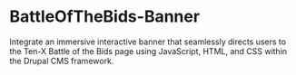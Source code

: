 # BattleOfTheBids-Banner
Integrate an immersive interactive banner that seamlessly directs users to the Ten-X Battle of the Bids page using JavaScript, HTML, and CSS within the Drupal CMS framework.
